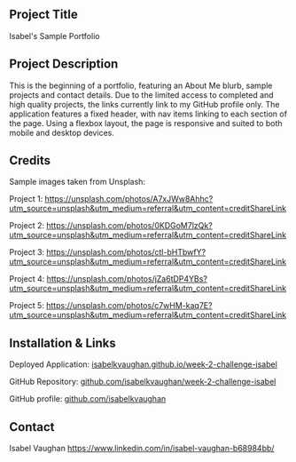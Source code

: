 ## Project Title

Isabel's Sample Portfolio

## Project Description

This is the beginning of a portfolio, featuring an About Me blurb, sample projects and contact details. Due to the limited access to completed and high quality projects, the links currently link to my GitHub profile only. The application features a fixed header, with nav items linking to each section of the page. Using a flexbox layout, the page is responsive and suited to both mobile and desktop devices. 

## Credits

Sample images taken from Unsplash:

Project 1: https://unsplash.com/photos/A7xJWw8Ahhc?utm_source=unsplash&utm_medium=referral&utm_content=creditShareLink

Project 2: https://unsplash.com/photos/0KDGoM7lzQk?utm_source=unsplash&utm_medium=referral&utm_content=creditShareLink

Project 3: https://unsplash.com/photos/ctl-bHTbwfY?utm_source=unsplash&utm_medium=referral&utm_content=creditShareLink

Project 4: https://unsplash.com/photos/jZa6tDP4YBs?utm_source=unsplash&utm_medium=referral&utm_content=creditShareLink

Project 5: https://unsplash.com/photos/c7wHM-kaq7E?utm_source=unsplash&utm_medium=referral&utm_content=creditShareLink 

## Installation & Links

Deployed Application: [isabelkvaughan.github.io/week-2-challenge-isabel](https://isabelkvaughan.github.io/week-2-challenge-isabel/)

GitHub Repository: [github.com/isabelkvaughan/week-2-challenge-isabel](https://github.com/isabelkvaughan/week-2-challenge-isabel)

GitHub profile: [github.com/isabelkvaughan](https://github.com/isabelkvaughan)

## Contact

Isabel Vaughan 
https://www.linkedin.com/in/isabel-vaughan-b68984bb/
